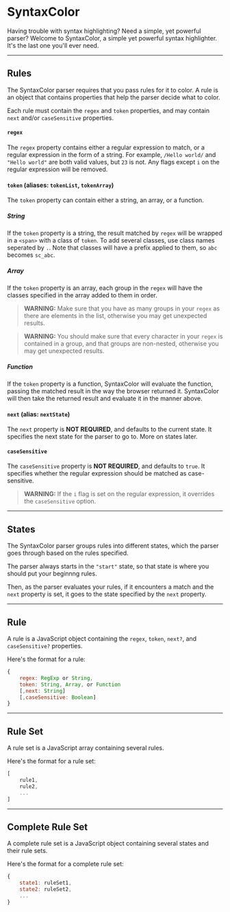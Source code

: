 # SyntaxColor
Having trouble with syntax highlighting? Need a simple, yet powerful parser? Welcome to SyntaxColor, a simple yet powerful syntax highlighter. It's the last one you'll ever need.

---

## Rules

The SyntaxColor parser requires that you pass rules for it to color. A rule is an object that contains properties that help the parser decide what to color.

Each rule must contain the `regex` and `token` properties, and may contain `next` and/or `caseSensitive` properties.

#### `regex`
The `regex` property contains either a regular expression to match, or a regular expression in the form of a string.
For example, `/Hello world/` and `"Hello world"` are both valid values, but `23` is not.
Any flags except `i` on the regular expression will be removed.

#### `token` (aliases: `tokenList`, `tokenArray`)
The `token` property can contain either a string, an array, or a function.

##### String
If the `token` property is a string, the result matched by `regex` will be wrapped in a `<span>` with a class of `token`.
To add several classes, use class names seperated by `.`. Note that classes will have a prefix applied to them, so `abc` becomes `sc_abc`.

##### Array
If the `token` property is an array, each group in the `regex` will have the classes specified in the array added to them in order.

> **WARNING:** Make sure that you have as many groups in your `regex` as there are elements in the list, otherwise you may get unexpected results.

> **WARNING:** You should make sure that every character in your `regex` is contained in a group, and that groups are non-nested, otherwise you may get unexpected results.

##### Function
If the `token` property is a function, SyntaxColor will evaluate the function, passing the matched result in the way the browser returned it.
SyntaxColor will then take the returned result and evaluate it in the manner above.

#### `next` (alias: `nextState`)
The `next` property is **NOT REQUIRED**, and defaults to the current state.
It specifies the next state for the parser to go to. More on states later.
#### `caseSensitive`
The `caseSensitive` property is **NOT REQUIRED**, and defaults to `true`.
It specifies whether the regular expression should be matched as case-sensitive.

> **WARNING:** If the `i` flag is set on the regular expression, it overrides the `caseSensitive` option.

---

## States

The SyntaxColor parser groups rules into different states, which the parser goes through based on the rules specified.

The parser always starts in the `"start"` state, so that state is where you should put your beginnng rules.

Then, as the parser evaluates your rules, if it encounters a match and the `next` property is set, it goes to the state specified by the `next` property.

---

## Rule

A rule is a JavaScript object containing the `regex`, `token`, `next?`, and `caseSensitive?` properties.

Here's the format for a rule:
``` javascript
{
    regex: RegExp or String,
    token: String, Array, or Function
    [,next: String]
    [,caseSensitive: Boolean]
}
```

---

## Rule Set

A rule set is a JavaScript array containing several rules.

Here's the format for a rule set:
``` javascript
[
    rule1,
    rule2,
    ...
]
```

---

## Complete Rule Set

A complete rule set is a JavaScript object containing several states and their rule sets.

Here's the format for a complete rule set:
``` javascript
{
    state1: ruleSet1,
    state2: ruleSet2,
    ...
}
```
